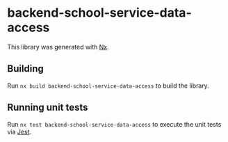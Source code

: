 # backend-school-service-data-access

This library was generated with [Nx](https://nx.dev).

## Building

Run `nx build backend-school-service-data-access` to build the library.

## Running unit tests

Run `nx test backend-school-service-data-access` to execute the unit tests via [Jest](https://jestjs.io).

